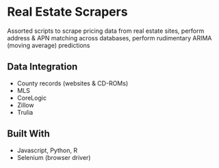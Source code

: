# Real Estate Scrapers 

Assorted scripts to scrape pricing data from real estate sites, perform address & APN matching across databases, perform rudimentary ARIMA (moving average) predictions


## Data Integration

* County records (websites & CD-ROMs)
* MLS 
* CoreLogic
* Zillow
* Trulia


## Built With

* Javascript, Python, R
* Selenium (browser driver) 
